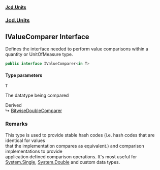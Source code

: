 #### [Jcd.Units](index.md 'index')
### [Jcd.Units](Jcd.Units.md 'Jcd.Units')

## IValueComparer<T> Interface

Defines the interface needed to perform value comparisons within a quantity or UnitOfMeasure type.

```csharp
public interface IValueComparer<in T>
```
#### Type parameters

<a name='Jcd.Units.IValueComparer_T_.T'></a>

`T`

The datatype being compared

Derived  
&#8627; [BitwiseDoubleComparer](Jcd.Units.BitwiseDoubleComparer.md 'Jcd.Units.BitwiseDoubleComparer')

### Remarks
This type is used to provide stable hash codes (i.e. hash codes that are identical for values  
that the implementation compares as equivalent.) and comparison implementations to provide  
application defined comparison operations. It's most useful for [System.Single](https://docs.microsoft.com/en-us/dotnet/api/System.Single 'System.Single'), [System.Double](https://docs.microsoft.com/en-us/dotnet/api/System.Double 'System.Double') and custom data types.